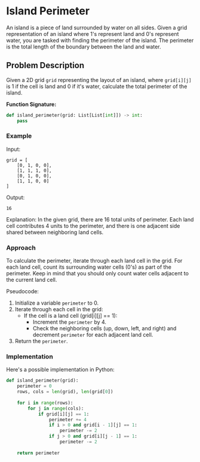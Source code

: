 # Island Perimeter

An island is a piece of land surrounded by water on all sides. Given a grid representation of an island where 1's represent land and 0's represent water, you are tasked with finding the perimeter of the island. The perimeter is the total length of the boundary between the land and water.

## Problem Description

Given a 2D grid `grid` representing the layout of an island, where `grid[i][j]` is 1 if the cell is land and 0 if it's water, calculate the total perimeter of the island.

**Function Signature:**
```python
def island_perimeter(grid: List[List[int]]) -> int:
    pass
```

### Example

Input:
```
grid = [
    [0, 1, 0, 0],
    [1, 1, 1, 0],
    [0, 1, 0, 0],
    [1, 1, 0, 0]
]
```

Output:
```
16
```

Explanation: In the given grid, there are 16 total units of perimeter. Each land cell contributes 4 units to the perimeter, and there is one adjacent side shared between neighboring land cells.

### Approach

To calculate the perimeter, iterate through each land cell in the grid. For each land cell, count its surrounding water cells (0's) as part of the perimeter. Keep in mind that you should only count water cells adjacent to the current land cell.

Pseudocode:
1. Initialize a variable `perimeter` to 0.
2. Iterate through each cell in the grid:
   - If the cell is a land cell (grid[i][j] == 1):
     - Increment the `perimeter` by 4.
     - Check the neighboring cells (up, down, left, and right) and decrement `perimeter` for each adjacent land cell.
3. Return the `perimeter`.

### Implementation

Here's a possible implementation in Python:

```python
def island_perimeter(grid):
    perimeter = 0
    rows, cols = len(grid), len(grid[0])
    
    for i in range(rows):
        for j in range(cols):
            if grid[i][j] == 1:
                perimeter += 4
                if i > 0 and grid[i - 1][j] == 1:
                    perimeter -= 2
                if j > 0 and grid[i][j - 1] == 1:
                    perimeter -= 2
                    
    return perimeter
```

